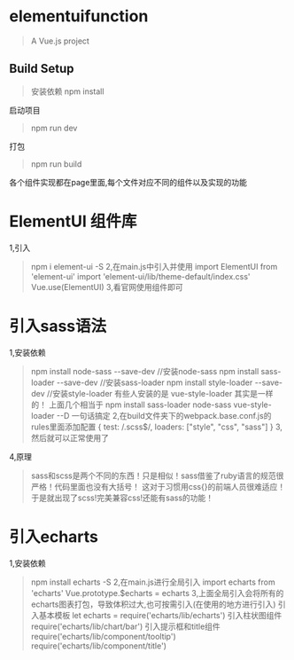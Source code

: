 # elementuifunction

> A Vue.js project

## Build Setup

> 安装依赖
> npm install

启动项目
>npm run dev

打包
>npm run build

各个组件实现都在page里面,每个文件对应不同的组件以及实现的功能

# ElementUI 组件库
1,引入
>npm i element-ui -S
2,在main.js中引入并使用
>import ElementUI from 'element-ui'
>import 'element-ui/lib/theme-default/index.css'
>Vue.use(ElementUI)
3,看官网使用组件即可

# 引入sass语法
1,安装依赖
>npm install node-sass --save-dev //安装node-sass 
>npm install sass-loader --save-dev //安装sass-loader 
>npm install style-loader --save-dev //安装style-loader 有些人安装的是 vue-style-loader 其实是一样的！
>上面几个相当于 npm install sass-loader node-sass vue-style-loader --D  一句话搞定
2,在build文件夹下的webpack.base.conf.js的rules里面添加配置
>{
>    test: /\.scss$/,
>    loaders: ["style", "css", "sass"]
>}
3,然后就可以正常使用了
<style lang="scss"></style>
4,原理
>sass和scss是两个不同的东西！只是相似！sass借鉴了ruby语言的规范很严格！代码里面也没有大括号！
>这对于习惯用css{}的前端人员很难适应！于是就出现了scss!完美兼容css!还能有sass的功能！

# 引入echarts
1,安装依赖
>npm install echarts -S
2,在main.js进行全局引入
>import echarts from 'echarts'
>Vue.prototype.$echarts = echarts
3,上面全局引入会将所有的echarts图表打包，导致体积过大,也可按需引入(在使用的地方进行引入)
引入基本模板
>let echarts = require('echarts/lib/echarts')
引入柱状图组件
>require('echarts/lib/chart/bar')
引入提示框和title组件
>require('echarts/lib/component/tooltip')
>require('echarts/lib/component/title')


